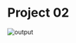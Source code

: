 # Project 02
![output](https://user-images.githubusercontent.com/110087385/208147371-2358d879-5a97-408b-a553-d92e05b92034.png)